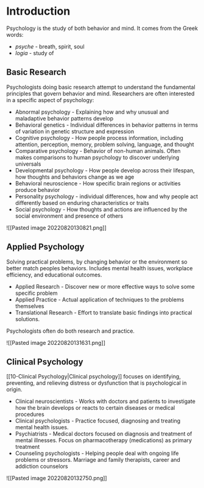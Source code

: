 # Introduction
Psychology is the study of both behavior and mind. It comes from the Greek words:
* *psyche* - breath, spirit, soul
* *logia* - study of

## Basic Research
Psychologists doing basic research attempt to understand the fundamental principles that govern behavior and mind. Researchers are often interested in a specific aspect of psychology:
* Abnormal psychology - Explaining how and why unusual and maladaptive behavior patterns develop
* Behavioral genetics - Individual differences in behavior patterns in terms of variation in genetic structure and expression
* Cognitive psychology - How people process information, including attention, perception, memory, problem solving, language, and thought
* Comparative psychology - Behavior of non-human animals. Often makes comparisons to human psychology to discover underlying universals
* Developmental psychology - How people develop across their lifespan, how thoughts and behaviors change as we age
* Behavioral neuroscience - How specific brain regions or activities produce behavior
* Personality psychology - individual differences, how and why people act differently based on enduring characteristics or traits
* Social psychology - How thoughts and actions are influenced by the social environment and presence of others

![[Pasted image 20220820130821.png]]

## Applied Psychology
Solving practical problems, by changing behavior or the environment so better match peoples behaviors. Includes mental health issues, workplace efficiency, and educational outcomes.
* Applied Research - Discover new or more effective ways to solve some specific problem
* Applied Practice - Actual application of techniques to the problems themselves
* Translational Research - Effort to translate basic findings into practical solutions.

Psychologists often do both research and practice.

![[Pasted image 20220820131631.png]]

## Clinical Psychology
[[10-Clinical Psychology|Clinical psychology]] focuses on identifying, preventing, and relieving distress or dysfunction that is psychological in origin.
* Clinical neuroscientists - Works with doctors and patients to investigate how the brain develops or reacts to certain diseases or medical procedures
* Clinical psychologists - Practice focused, diagnosing and treating mental health issues. 
* Psychiatrists - Medical doctors focused on diagnosis and treatment of mental illnesses. Focus on pharmacotherapy (medications) as primary treatment
* Counseling psychologists - Helping people deal with ongoing life problems or stressors. Marriage and family therapists, career and addiction counselors

![[Pasted image 20220820132750.png]]